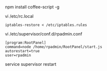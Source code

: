 npm install coffee-script -g

vi /etc/rc.local

    iptables-restore < /etc/iptables.rules

vi /etc/supervisor/conf.d/rpadmin.conf

    [program:RootPanel]
    command=node /home/rpadmin/RootPanel/start.js
    autorestart=true
    user=rpadmin

service supervisor restart
